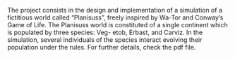 The project consists in the design and implementation of a simulation of a fictitious world called “Planisuss”, freely inspired by Wa-Tor and Conway’s Game of Life.
The Planisuss world is constituted of a single continent which is populated by three species: Veg- etob, Erbast, and Carviz. In the simulation, several individuals of the species interact evolving their population under the rules.
For further details, check the pdf file.
